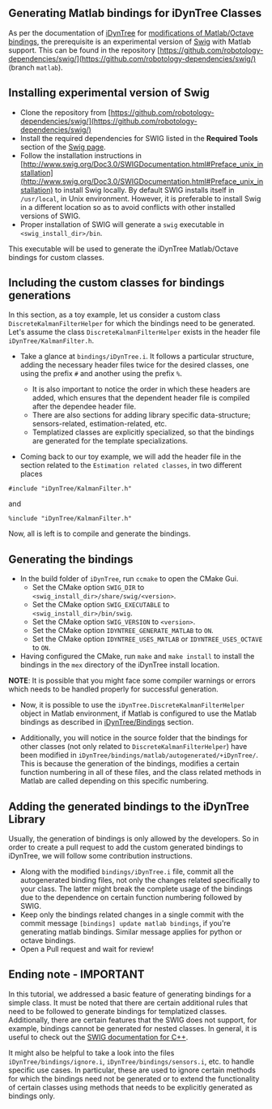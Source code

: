 
## Generating Matlab bindings for iDynTree Classes

As per the documentation of [iDynTree](https://github.com/robotology/idyntree) for [modifications of Matlab/Octave bindings](https://github.com/robotology/idyntree#matlaboctave-bindings-modifications), the prerequisite is an experimental version of [Swig](http://www.swig.org/svn.html) with Matlab support.
This can be found in the repository [https://github.com/robotology-dependencies/swig/](https://github.com/robotology-dependencies/swig/) (branch `matlab`).

## Installing experimental version of Swig
- Clone the repository from [https://github.com/robotology-dependencies/swig/](https://github.com/robotology-dependencies/swig/)
- Install the required dependencies for SWIG listed in the **Required Tools** section of the [Swig page](http://www.swig.org/svn.html).
- Follow the installation instructions in [http://www.swig.org/Doc3.0/SWIGDocumentation.html#Preface_unix_installation](http://www.swig.org/Doc3.0/SWIGDocumentation.html#Preface_unix_installation) to install Swig locally. By default SWIG installs itself in `/usr/local`, in Unix environment. However, it is preferable to install Swig in a different location so as to avoid conflicts with other installed versions of SWIG.
- Proper installation of SWIG will generate a `swig` executable in `<swig_install_dir>/bin`.

This executable will be used to generate the iDynTree Matlab/Octave bindings for custom classes.

## Including the custom classes for bindings generations
In this section, as a toy example, let us consider a custom class `DiscreteKalmanFilterHelper` for which the bindings need to be generated. Let's assume the class `DiscreteKalmanFilterHelper` exists in the header file `iDynTree/KalmanFilter.h`.

- Take a glance at `bindings/iDynTree.i`. It follows a particular structure, adding the necessary header files twice for the desired classes, one using the prefix `#` and another using the prefix `%`.
    - It is also important to notice the order in which these headers are added, which ensures that the dependent header file is compiled after the dependee header file.
    - There are also sections for adding library specific data-structure; sensors-related, estimation-related, etc.
    - Templatized classes are explicitly specialized, so that the bindings are generated for the template specializations.

- Coming back to our toy example, we will add the header file in the section related to the `Estimation related classes`, in two different places
```
#include "iDynTree/KalmanFilter.h"
```
and
```
%include "iDynTree/KalmanFilter.h"
```

Now, all is left is to compile and generate the bindings.

## Generating the bindings
- In the build folder of `iDynTree`, run `ccmake` to open the CMake Gui.
    - Set the CMake option `SWIG_DIR` to `<swig_install_dir>/share/swig/<version>`.
    - Set the CMake option `SWIG_EXECUTABLE` to `<swig_install_dir>/bin/swig`.
    - Set the CMake option `SWIG_VERSION` to `<version>`.
    - Set the CMake option `IDYNTREE_GENERATE_MATLAB` to `ON`.
    - Set the CMake option `IDYNTREE_USES_MATLAB` or `IDYNTREE_USES_OCTAVE` to `ON`.
- Having configured the CMake, run `make` and `make install` to install the bindings in the `mex` directory of the iDynTree install location.

__NOTE__: It is possible that you might face some compiler warnings or errors which needs to be handled properly for successful generation.

- Now, it is possible to use the `iDynTree.DiscreteKalmanFilterHelper` object in Matlab environment, if Matlab is configured to use the Matlab bindings as described in [iDynTree/Bindings](https://github.com/robotology/idyntree#bindings) section.

- Additionally, you will notice in the source folder that the bindings for other classes (not only related to `DiscreteKalmanFilterHelper`) have been modified in `iDynTree/bindings/matlab/autogenerated/+iDynTree/`. This is because the generation of the bindings, modifies a certain function numbering in all of these files, and the class related methods in Matlab are called depending on this specific numbering.

## Adding the generated bindings to the iDynTree Library
Usually, the generation of bindings is only allowed by the developers. So in order to create a pull request to add the custom generated bindings to iDynTree, we will follow some contribution instructions.
- Along with the modified `bindings/iDynTree.i` file, commit all the autogenerated binding files, not only the changes related specifically to your class. The latter might break the complete usage of the bindings due to the dependence on certain function numbering followed by SWIG.
- Keep only the bindings related changes in a single commit with the commit message `[bindings] update matlab bindings`, if you're generating matlab bindings. Similar message applies for python or octave bindings.
- Open a Pull request and wait for review!

## Ending note - IMPORTANT
In this tutorial, we addressed a basic feature of generating bindings for a simple class.
It must be noted that there are certain additional rules that need to be followed to generate bindings for templatized classes.
Additionally, there are certain features that the SWIG does not support, for example, bindings cannot be generated for nested classes. In general, it is useful to check out the [SWIG documentation for C++](http://www.swig.org/Doc1.3/SWIGPlus.html).

It might also be helpful to take a look into the files `iDynTree/bindings/ignore.i`, `iDynTree/bindings/sensors.i`, etc. to handle specific use cases. In particular, these are used to ignore certain methods for which the bindings need not be generated or to extend the functionality of certain classes using methods that needs to be explicitly generated as bindings only.
